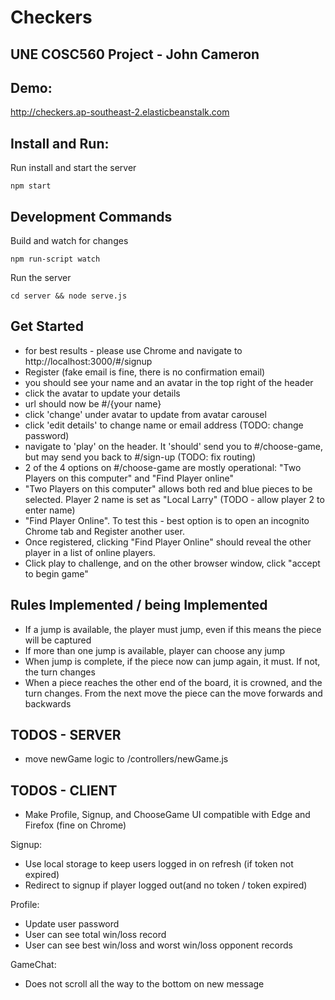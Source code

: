 # Checkers
## UNE COSC560 Project - John Cameron

## Demo:
http://checkers.ap-southeast-2.elasticbeanstalk.com 

## Install and Run:
Run install and start the server

`npm start`

## Development Commands
Build and watch for changes

`npm run-script watch`

Run the server

`cd server && node serve.js`


## Get Started
* for best results - please use Chrome and navigate to http://localhost:3000/#/signup
* Register (fake email is fine, there is no confirmation email)
* you should see your name and an avatar in the top right of the header
* click the avatar to update your details
* url should now be #/{your name}
* click 'change' under avatar to update from avatar carousel
* click 'edit details' to change name or email address (TODO: change password)
* navigate to 'play' on the header. It 'should' send you to #/choose-game, but may send you back to #/sign-up (TODO: fix routing)
* 2 of the 4 options on #/choose-game are mostly operational: "Two Players on this computer" and "Find Player online"
* "Two Players on this computer" allows both red and blue pieces to be selected. Player 2 name is set as "Local Larry" (TODO - allow player 2 to enter name)
* "Find Player Online". To test this - best option is to open an incognito Chrome tab and Register another user.
* Once registered, clicking "Find Player Online" should reveal the other player in a list of online players.
* Click play to challenge, and on the other browser window, click "accept to begin game"

## Rules Implemented / being Implemented
* If a jump is available, the player must jump, even if this means the piece will be captured
* If more than one jump is available, player can choose any jump
* When jump is complete, if the piece now can jump again, it must. If not, the turn changes
* When a piece reaches the other end of the board, it is crowned, and the turn changes. From the next move the piece can the move forwards and backwards

## TODOS - SERVER
* move newGame logic to /controllers/newGame.js


## TODOS - CLIENT
* Make Profile, Signup, and ChooseGame UI compatible with Edge and Firefox (fine on Chrome)

Signup: 
* Use local storage to keep users logged in on refresh (if token not expired)
* Redirect to signup if player logged out(and no token / token expired)

Profile: 
* Update user password
* User can see total win/loss record
* User can see best win/loss and worst win/loss opponent records

GameChat: 
* Does not scroll all the way to the bottom on new message



